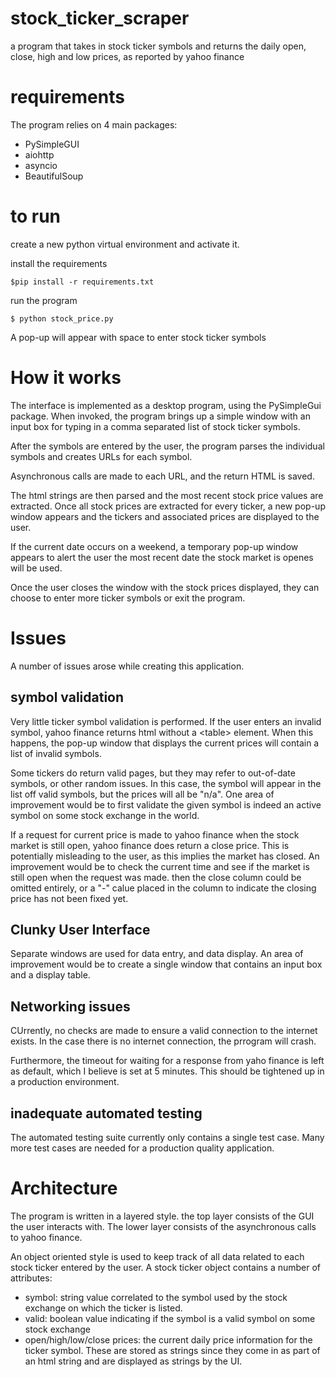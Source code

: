 # stock_ticker_scraper
a program that takes in stock ticker symbols and returns the daily open, close, high and low prices, as reported by yahoo finance

# requirements
The program relies on 4 main packages:
- PySimpleGUI
- aiohttp
- asyncio
- BeautifulSoup

# to run
create a new python virtual environment and activate it.

install the requirements 

    $pip install -r requirements.txt

run the program

    $ python stock_price.py

A pop-up will appear with space to enter stock ticker symbols

# How it works
The interface is implemented as a desktop program, using the PySimpleGui package. When invoked, the program brings up a simple window with an input box for typing in a comma separated list of stock ticker symbols.

After the symbols are entered by the user, the program parses the individual symbols and creates URLs for each symbol.

Asynchronous calls are made to each URL, and the return HTML is saved.

The html strings are then parsed and the most recent stock price values are extracted. Once all stock prices are extracted for every ticker, a new pop-up window appears and the tickers and associated prices are displayed to the user.

If the current date occurs on a weekend, a temporary pop-up window appears to alert the user the most recent date the stock market is openes will be used.

Once the user closes the window with the stock prices displayed, they can choose to enter more ticker symbols or exit the program.

# Issues
A number of issues arose while creating this application.
## symbol validation
Very little ticker symbol validation is performed. If the user enters an invalid symbol, yahoo finance returns html without a \<table> element. When this happens, the pop-up window that displays the current prices will contain a list of invalid symbols.

Some tickers do return valid pages, but they may refer to out-of-date symbols, or other random issues. In this case, the symbol will appear in the list off valid symbols, but the prices will all be "n/a". One area of improvement would be to first validate the given symbol is indeed an active symbol on some stock exchange in the world.

If a request for current price is made to yahoo finance when the stock market is still open, yahoo finance does return a close price. This is potentially misleading to the user, as this implies the market has closed. An improvement would be to check the current time and see if the market is still open when the request was made. then the close column could be omitted entirely, or a "-" calue placed in the column to indicate the closing price has not been fixed yet.

## Clunky User Interface
Separate windows are used for data entry, and data display. An area of improvement would be to create a single window that contains an input box and a display table.

## Networking issues
CUrrently, no checks are made to ensure a valid connection to the internet exists. In the case there is no internet connection, the prrogram will crash.

Furthermore, the timeout for waiting for a response from yaho finance is left as default, which I believe is set at 5 minutes. This should be tightened up in a production environment.

## inadequate automated testing
The automated testing suite currently only contains a single test case. Many more test cases are needed for a production quality application.

# Architecture
The program is written in a layered style. the top layer consists of the GUI the user interacts with. The lower layer consists of the asynchronous calls to yahoo finance.

An object oriented style is used to keep track of all data related to each stock ticker entered by the user. A stock ticker object contains a number of attributes:
- symbol: string value correlated to the symbol used by the stock exchange on which the ticker is listed.
- valid: boolean value indicating if the symbol is a valid symbol on some stock exchange
- open/high/low/close prices: the current daily price information for the ticker symbol. These are stored as strings since they come in as part of an html string and are displayed as strings by the UI.